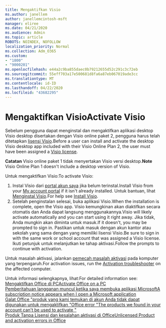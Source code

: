 ```yaml
---
title: Mengaktifkan Visio
ms.author: janellem
author: janellemcintosh-msft
manager: eliree
ms.date: 04/21/2020
ms.audience: Admin
ms.topic: article
ROBOTS: NOINDEX, NOFOLLOW
localization_priority: Normal
ms.collection: Adm_O365
ms.custom:
- "1800"
- "9000201"
ms.openlocfilehash: e44a2c9ba855daec0b79212655d52c291c3c72eb
ms.sourcegitcommit: 55eff703a17e500681d8fa6a87eb067019ade3cc
ms.translationtype: MT
ms.contentlocale: id-ID
ms.lasthandoff: 04/22/2020
ms.locfileid: "43682295"
---
```

# <a name="activate-visio"></a><span data-ttu-id="df2f9-102">Mengaktifkan Visio</span><span class="sxs-lookup"><span data-stu-id="df2f9-102">Activate Visio</span></span>

<span data-ttu-id="df2f9-103">Sebelum pengguna dapat menginstal dan mengaktifkan aplikasi desktop Visio desktop disertakan dengan Visio online paket 2, pengguna harus telah ditetapkan [lisensi Visio](https://docs.microsoft.com/office365/admin/subscriptions-and-billing/assign-licenses-to-users?wt.mc_id=OfficeAdm_ClientDIA_Alchemy1800).</span><span class="sxs-lookup"><span data-stu-id="df2f9-103">Before a user can install and activate the desktop Visio desktop app included with their Visio Online Plan 2, the user must have been assigned a [Visio license](https://docs.microsoft.com/office365/admin/subscriptions-and-billing/assign-licenses-to-users?wt.mc_id=OfficeAdm_ClientDIA_Alchemy1800).</span></span>

<span data-ttu-id="df2f9-104">**Catatan** Visio online paket 1 tidak menyertakan Visio versi desktop.</span><span class="sxs-lookup"><span data-stu-id="df2f9-104">**Note** Visio Online Plan 1 doesn't include a desktop version of Visio.</span></span>

<span data-ttu-id="df2f9-105">Untuk mengaktifkan Visio:</span><span class="sxs-lookup"><span data-stu-id="df2f9-105">To activate Visio:</span></span>

1. <span data-ttu-id="df2f9-106">Instal Visio dari [portal akun saya](https://portal.office.com/account#installs) jika belum terinstal.</span><span class="sxs-lookup"><span data-stu-id="df2f9-106">Install Visio from your [My account portal](https://portal.office.com/account#installs) if it isn't already installed.</span></span> <span data-ttu-id="df2f9-107">Untuk bantuan, lihat [Menginstal Visio](https://support.office.com/article/f98f21e3-aa02-4827-9167-ddab5b025710?wt.mc_id=OfficeAdm_ClientDIA_Alchemy1800).</span><span class="sxs-lookup"><span data-stu-id="df2f9-107">For help see [Install Visio](https://support.office.com/article/f98f21e3-aa02-4827-9167-ddab5b025710?wt.mc_id=OfficeAdm_ClientDIA_Alchemy1800).</span></span>
2. <span data-ttu-id="df2f9-108">Setelah penginstalan selesai, buka aplikasi Visio.</span><span class="sxs-lookup"><span data-stu-id="df2f9-108">When the installation is complete, open the Visio app.</span></span> <span data-ttu-id="df2f9-109">Visio kemungkinan akan diaktifkan secara otomatis dan Anda dapat langsung menggunakannya.</span><span class="sxs-lookup"><span data-stu-id="df2f9-109">Visio will likely activate automatically and you can start using it right away.</span></span> <span data-ttu-id="df2f9-110">Jika tidak, Anda mungkin akan diminta untuk masuk.</span><span class="sxs-lookup"><span data-stu-id="df2f9-110">If it doesn't, you may be prompted to sign in.</span></span> <span data-ttu-id="df2f9-111">Pastikan untuk masuk dengan akun kantor atau sekolah yang sama dengan yang memiliki lisensi Visio.</span><span class="sxs-lookup"><span data-stu-id="df2f9-111">Be sure to sign in with the same work or school account that was assigned a Visio license.</span></span> <span data-ttu-id="df2f9-112">Ikuti petunjuk untuk melanjutkan ke tahap aktivasi.</span><span class="sxs-lookup"><span data-stu-id="df2f9-112">Follow the prompts to continue with activation.</span></span> 

<span data-ttu-id="df2f9-113">Untuk masalah aktivasi, jalankan [pemecah masalah aktivasi](https://aka.ms/SARA-OfficeActivation-Alchemy) pada komputer yang terpengaruh.</span><span class="sxs-lookup"><span data-stu-id="df2f9-113">For activation issues, run the [Activation troubleshooter](https://aka.ms/SARA-OfficeActivation-Alchemy) on the affected computer.</span></span>

<span data-ttu-id="df2f9-114">Untuk informasi selengkapnya, lihat:</span><span class="sxs-lookup"><span data-stu-id="df2f9-114">For detailed information see:</span></span><br>
[<span data-ttu-id="df2f9-115">Mengaktifkan Office di PC</span><span class="sxs-lookup"><span data-stu-id="df2f9-115">Activate Office on a PC</span></span>](https://support.office.com/article/5bd38f38-db92-448b-a982-ad170b1e187e?wt.mc_id=OfficeAdm_ClientDIA_Alchemy1800)<br>
[<span data-ttu-id="df2f9-116">Pemberitahuan langganan muncul ketika saya membuka aplikasi Microsoft</span><span class="sxs-lookup"><span data-stu-id="df2f9-116">A subscription notice appears when I open a Microsoft application</span></span>](https://support.office.com/article/4cabe32c-f594-4c0e-9191-3d3ade10cceb?wt.mc_id=OfficeAdm_ClientDIA_Alchemy1800)<br>
[<span data-ttu-id="df2f9-117">Galat Office "produk yang kami temukan di akun Anda tidak dapat digunakan untuk mengaktifkan <app>"</span><span class="sxs-lookup"><span data-stu-id="df2f9-117">Office error "The products we found in your account can't be used to activate <app>"</span></span>](https://support.office.com/article/c9f9a0b3-5aae-4131-8077-21e6a59f141e?wt.mc_id=OfficeAdm_ClientDIA_Alchemy1800)<br>
[<span data-ttu-id="df2f9-118">Produk Tanpa Lisensi dan kesalahan aktivasi di Office</span><span class="sxs-lookup"><span data-stu-id="df2f9-118">Unlicensed Product and activation errors in Office</span></span>](https://support.office.com/article/0d23d3c0-c19c-4b2f-9845-5344fedc4380?wt.mc_id=OfficeAdm_ClientDIA_Alchemy1800)
